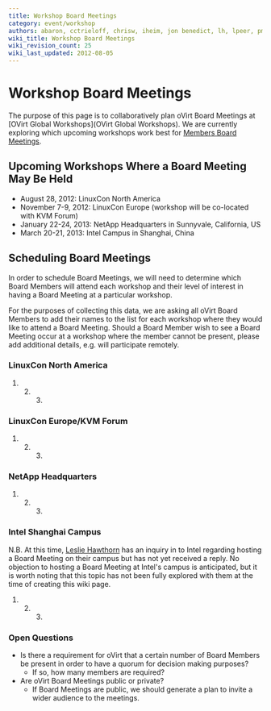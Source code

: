 ```yaml
---
title: Workshop Board Meetings
category: event/workshop
authors: abaron, cctrieloff, chrisw, iheim, jon benedict, lh, lpeer, pmyers
wiki_title: Workshop Board Meetings
wiki_revision_count: 25
wiki_last_updated: 2012-08-05
---
```


# Workshop Board Meetings

The purpose of this page is to collaboratively plan oVirt Board Meetings at [OVirt Global Workshops](OVirt Global Workshops). We are currently exploring which upcoming workshops work best for [Members Board Meetings](http://www.ovirt.org/governance/board/Board).

## Upcoming Workshops Where a Board Meeting May Be Held

*   August 28, 2012: LinuxCon North America
*   November 7-9, 2012: LinuxCon Europe (workshop will be co-located with KVM Forum)
*   January 22-24, 2013: NetApp Headquarters in Sunnyvale, California, US
*   March 20-21, 2013: Intel Campus in Shanghai, China

## Scheduling Board Meetings

In order to schedule Board Meetings, we will need to determine which Board Members will attend each workshop and their level of interest in having a Board Meeting at a particular workshop.

For the purposes of collecting this data, we are asking all oVirt Board Members to add their names to the list for each workshop where they would like to attend a Board Meeting. Should a Board Member wish to see a Board Meeting occur at a workshop where the member cannot be present, please add additional details, e.g. will participate remotely.

### LinuxCon North America

1.  2.  3.  

### LinuxCon Europe/KVM Forum

1.  2.  3.  

### NetApp Headquarters

1.  2.  3.  

### Intel Shanghai Campus

N.B. At this time, [Leslie Hawthorn](User:Lh) has an inquiry in to Intel regarding hosting a Board Meeting on their campus but has not yet received a reply. No objection to hosting a Board Meeting at Intel's campus is anticipated, but it is worth noting that this topic has not been fully explored with them at the time of creating this wiki page.

1.  2.  3.  

### Open Questions

*   Is there a requirement for oVirt that a certain number of Board Members be present in order to have a quorum for decision making purposes?
    -   If so, how many members are required?
*   Are oVirt Board Meetings public or private?
    -   If Board Meetings are public, we should generate a plan to invite a wider audience to the meetings.
